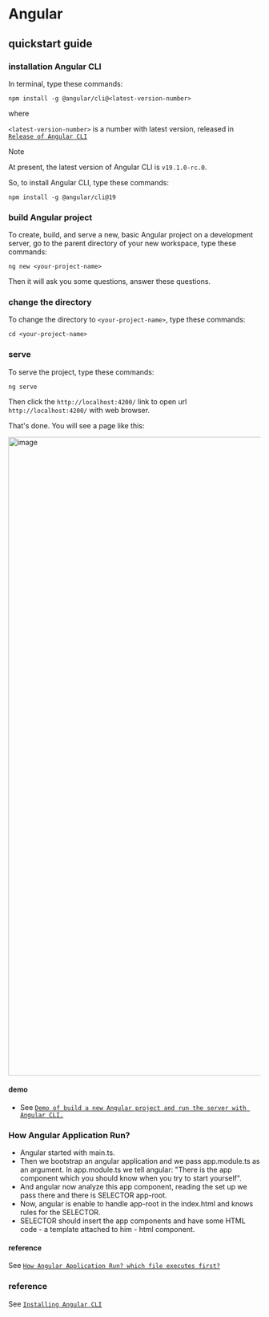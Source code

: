 # Angular
## quickstart guide
### installation Angular CLI
In terminal, type these commands:

```
npm install -g @angular/cli@<latest-version-number>
```

where 

`<latest-version-number>` is a number with latest version, released in [`Release of Angular CLI`](https://github.com/angular/angular-cli/releases)

> [!NOTE]
> At present, the latest version of Angular CLI is `v19.1.0-rc.0`.
>
> So, to install Angular CLI, type these commands:
>
> ```
> npm install -g @angular/cli@19 
> ```

### build Angular project
To create, build, and serve a new, basic Angular project on a development server, go to the parent directory of your new workspace, type these commands:

```
ng new <your-project-name>
```

Then it will ask you some questions, answer these questions.

### change the directory
To change the directory to `<your-project-name>`, type these commands:

```
cd <your-project-name>
```

### serve
To serve the project, type these commands:

```
ng serve
```

Then click the `http://localhost:4200/` link to open url `http://localhost:4200/` with web browser.

That's done. You will see a page like this:

<img width="1274" alt="image" src="https://github.com/user-attachments/assets/9201256b-b369-495c-bbb3-8ab7020491da" />

#### demo
+ See [`Demo of build a new Angular project and run the server with Angular CLI.`](https://youtu.be/0oXjoliL81I)

### How Angular Application Run?

- Angular started with main.ts.
- Then we bootstrap an angular application and we pass app.module.ts as an argument. In app.module.ts we tell angular: "There is the app component which you should know when you try to start yourself".
- And angular now analyze this app component, reading the set up we pass there and there is SELECTOR app-root.
- Now, angular is enable to handle app-root in the index.html and knows rules for the SELECTOR.
- SELECTOR should insert the app components and have some HTML code - a template attached to him - html component.

#### reference 
See [`How Angular Application Run? which file executes first?`](https://stackoverflow.com/questions/59625412/how-angular-application-run-which-file-executes-first)

### reference
See [`Installing Angular CLI`](https://v17.angular.io/cli#installing-angular-cli)
